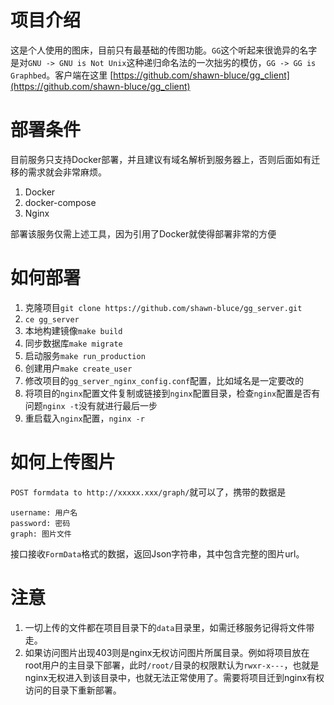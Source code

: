 # 项目介绍

这是个人使用的图床，目前只有最基础的传图功能。`GG`这个听起来很诡异的名字是对`GNU -> GNU is Not Unix`这种递归命名法的一次拙劣的模仿，`GG -> GG is Graphbed`。客户端在这里 [https://github.com/shawn-bluce/gg_client](https://github.com/shawn-bluce/gg_client)

# 部署条件

目前服务只支持Docker部署，并且建议有域名解析到服务器上，否则后面如有迁移的需求就会非常麻烦。

1. Docker
2. docker-compose
3. Nginx

部署该服务仅需上述工具，因为引用了Docker就使得部署非常的方便

# 如何部署

1. 克隆项目`git clone https://github.com/shawn-bluce/gg_server.git`
2. `ce gg_server`
3. 本地构建镜像`make build`
4. 同步数据库`make migrate`
5. 启动服务`make run_production`
6. 创建用户`make create_user`
7. 修改项目的`gg_server_nginx_config.conf`配置，比如域名是一定要改的
8. 将项目的`nginx`配置文件复制或链接到`nginx`配置目录，检查`nginx`配置是否有问题`nginx -t`没有就进行最后一步
9. 重启载入`nginx`配置，`nginx -r`

# 如何上传图片

`POST formdata to http://xxxxx.xxx/graph/`就可以了，携带的数据是

```
username: 用户名
password: 密码
graph: 图片文件
```

接口接收`FormData`格式的数据，返回Json字符串，其中包含完整的图片url。

# 注意

1. 一切上传的文件都在项目目录下的`data`目录里，如需迁移服务记得将文件带走。
2. 如果访问图片出现403则是nginx无权访问图片所属目录。例如将项目放在root用户的主目录下部署，此时`/root/`目录的权限默认为`rwxr-x---`，也就是nginx无权进入到该目录中，也就无法正常使用了。需要将项目迁到nginx有权访问的目录下重新部署。
